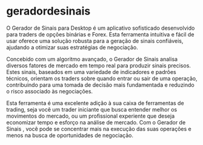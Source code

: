 # geradordesinais
O Gerador de Sinais para Desktop é um aplicativo sofisticado desenvolvido para traders de opções binárias e Forex. Esta ferramenta intuitiva e fácil de usar oferece uma solução robusta para a geração de sinais confiáveis, ajudando a otimizar suas estratégias de negociação.

Concebido com um algoritmo avançado, o Gerador de Sinais analisa diversos fatores de mercado em tempo real para produzir sinais precisos. Estes sinais, baseados em uma variedade de indicadores e padrões técnicos, orientam os traders sobre quando entrar ou sair de uma operação, contribuindo para uma tomada de decisão mais fundamentada e reduzindo o risco associado às negociações.

Esta ferramenta é uma excelente adição à sua caixa de ferramentas de trading, seja você um trader iniciante que busca entender melhor os movimentos do mercado, ou um profissional experiente que deseja economizar tempo e esforço na análise de mercado. Com o Gerador de Sinais , você pode se concentrar mais na execução das suas operações e menos na busca de oportunidades de negociação.
